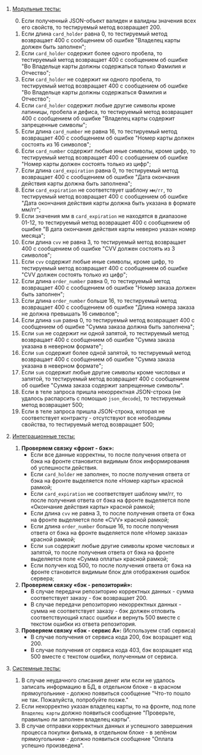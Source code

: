 1. <u>Модульные тесты:</u>

   0. Если полученный JSON-объект валиден и валидны значения всех его свойств, то тестируемый метод возвращает 200.
   1. Если длина `card_holder` равна 0, то тестируемый метод возвращает 400 с сообщением об ошибке "Владелец карты должен быть заполнен";
   2. Если `card_holder` содержит более одного пробела, то тестируемый метод возвращает 400 с сообщением об ошибке "Во Владельце карты должны содержаться только Фамилия и Отчество";
   3. Если `card_holder` не содержит ни одного пробела, то тестируемый метод возвращает 400 с сообщением об ошибке "Во Владельце карты должны содержаться Фамилия и Отчество";
   4. Если `card_holder` содержит любые другие символы кроме латиницы, пробела и дефиса, то тестируемый метод возвращает 400 с сообщением об ошибке "Владелец карты содержит запрещенные символы";
   5. Если длина `card_number` не равна 16, то тестируемый метод возвращает 400 с сообщением об ошибке "Номер карты должен состоять из 16 символов";
   6. Если `card_number` содержит любые иные символы, кроме цифр, то тестируемый метод возвращает 400 с сообщением об ошибке "Номер карты должен состоять только из цифр";
   7. Если длина `card_expiration` равна 0, то тестируемый метод возвращает 400 с сообщением об ошибке "Дата окончания действия карты должна быть заполнена";
   8. Если `card_expiration` не соответствует шаблону `мм/гг`, то тестируемый метод возвращает 400 с сообщением об ошибке "Дата окончания действия карты должна быть указана в формате мм/гг";
   9. Если значения мм в `card_expiration` не находятся в диапазоне 01-12, то тестируемый метод возвращает 400 с сообщением об ошибке "В дата окончания действия карты неверно указан номер месяца";
   10. Если длина `cvv` не равна 3, то тестируемый метод возвращает 400 с сообщением об ошибке "CVV должен состоять из 3 символов";
   11. Если `cvv` содержит любые иные символы, кроме цифр, то тестируемый метод возвращает 400 с сообщением об ошибке "CVV должен состоять только из цифр";
   12. Если длина `order_number` равна 0, то тестируемый метод возвращает 400 с сообщением об ошибке "Номер заказа должен быть заполнен";
   13. Если длина `order_number` больше 16, то тестируемый метод возвращает 400 с сообщением об ошибке "Длина номера заказа не должна превышать 16 символов";
   14. Если длина `sum` равна 0, то тестируемый метод возвращает 400 с сообщением об ошибке "Сумма заказа должна быть заполнена";
   15. Если `sum` не содержит ни одной запятой, то тестируемый метод возвращает 400 с сообщением об ошибке "Сумма заказа указана в неверном формате";
   16. Если `sum` содержит более одной запятой, то тестируемый метод возвращает 400 с сообщением об ошибке "Сумма заказа указана в неверном формате";
   17. Если `sum` содержит любые другие символы кроме числовых и запятой, то тестируемый метод возвращает 400 с сообщением об ошибке "Сумма заказа содержит запрещенные символы".
   18. Если в теле запроса пришла некорректная JSON-строка (не удалось распарсить с помощью `json_decode`), то тестируемый метод возвращает 500;
   19. Если в теле запроса пришла JSON-строка, которая не соответствует контракту - отсутствуют все необходимы свойства, то тестируемый метод возвращает 500;

2. <u>Интеграционные тесты:</u>

   1. **Проверяем связку «фронт - бэк»:**
      - Если все данные корректны, то после получения ответа от бэка на фронте становится видимым блок информирования об успешности действия.
      - Если `card_holder` не заполнен, то после получения ответа от бэка на фронте выделяется поле «Номер карты» красной рамкой;
      - Если `card_expiration` не соответствует шаблону мм/гг, то после получения ответа от бэка на фронте выделяется поле «Окончание действия карты» красной рамкой;
      - Если длина `cvv` не равна 3, то после получения ответа от бэка на фронте выделяется поле «CVV» красной рамкой;
      - Если длина `order_number` больше 16, то после получения ответа от бэка на фронте выделяется поле «Номер заказа» красной рамкой;
      - Если `sum` содержит любые другие символы кроме числовых и запятой, то после получения ответа от бэка на фронте выделяется поле «Сумма оплаты» красной рамкой;
      - Если получен код 500, то после получения ответа от бэка на фронте становится видимым блок для отображения ошибок сервера;
   2. **Проверяем связку «бэк - репозиторий»:**
      - В случае передачи репозиторию корректных данных - сумма соответствует заказу - бэк возвращает 200.
      - В случае передачи репозиторию некорректных данных - сумма не соответствует заказу - бэк должен отловить соответствующий класс ошибки и вернуть 500 вместе с текстом ошибки из ответа репозитория.
   3. **Проверяем связку «бэк - сервис А»:** (Используем стаб сервиса)
      - В случае получения от сервиса кода 200, бэк возращает код 200.
      - В случае получения от сервиса кода 403, бэк возращает код 500 вместе с текстом ошибки, полученным от сервиса.

3. <u>Системные тесты:</u>
   1. В случае неудачного списания денег или если не удалось записать информацию в БД, в отдельном блоке - в красном прямоугольнике - должно появиться сообщение "Что-то пошло не так. Пожалуйста, попробуйте позже."
   2. Если некорректно указан владелец карты, то на фронте, под поле `Владелец карты` должно появиться сообщение "Проверьте, правильно ли заполнен владелец карты".
   3. В случае отправки корректных данных и успешного завершения процесса покупки фильма, в отдельном блоке - в зелёном прямоугольнике - должно появиться сообщение "Оплата успешно произведена".
